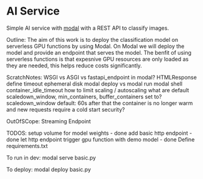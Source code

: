 # AI Service

Simple AI service with [modal](https://modal.com/) with a REST API to classify images.

Outline:
The aim of this work is to deploy the classification model on serverless GPU functions by using Modal.
On Modal we will deploy the model and provide an endpoint that serves the model.
The benfit of using serverless functions is that expesnive GPU resources are only loaded as they are needed, this helps reduce costs significantly.


ScratchNotes:
WSGI vs ASGI vs fastapi_endpoint in modal?
HTMLResponse
define timeout
ephemeral disk
modal deploy vs modal run
modal shell
container_idle_timeout
how to limit scaling / autoscaling
what are default scaledown_window, min_containers, buffer_containers set to? scaledown_window default: 60s after that the container is no longer warm and new requests require a cold start
security?


OutOfSCope:
Streaming Endpoint


TODOS:
setup volume for model weights - done
add basic http endpoint - done
let http endpoint trigger gpu function with demo model - done
Define requirements.txt

To run in dev:
modal serve basic.py

To deploy:
modal deploy basic.py
